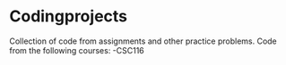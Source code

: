 # Codingprojects
Collection of code from assignments and other practice problems.
Code from the following courses:
-CSC116
